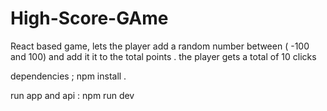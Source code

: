 # High-Score-GAme
React based game, lets the player add a  random number between ( -100 and 100) and add it it to the total points . the player gets a total of 10 clicks

dependencies ; npm install . 

run app and api  : npm run dev
